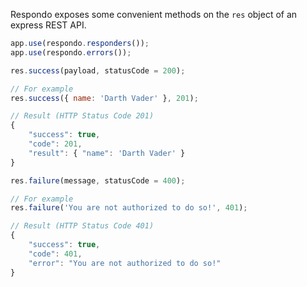 Respondo exposes some convenient methods on the `res` object of an express REST API.

```javascript
app.use(respondo.responders());
app.use(respondo.errors());
```

```javascript
res.success(payload, statusCode = 200);

// For example
res.success({ name: 'Darth Vader' }, 201);

// Result (HTTP Status Code 201)
{
	"success": true,
	"code": 201,
	"result": { "name": 'Darth Vader' }
}

```

```javascript
res.failure(message, statusCode = 400);

// For example
res.failure('You are not authorized to do so!', 401);

// Result (HTTP Status Code 401)
{
	"success": true,
	"code": 401,
	"error": "You are not authorized to do so!"
}

```

